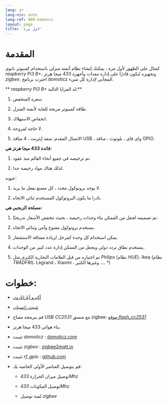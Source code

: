 ```yaml
---
lang: ar
lang-niv: auto
lang-ref: 000-komenci
layout: page
title: 'لاول مرة'
---
```


# المقدمة
كمثال على الظهور لأول مرة ، يمكنك إنشاء نظام أتمتة منزلي باستخدام كمبيوتر نانوي _raspberry Pi3 B+_، وتجهيزه ليكون قادرًا على إدارة معدات وأجهزة 433 ميجا هرتز _zigbee_. اخترت برنامج domoticz المجاني لإدارة كل شيء.

** _raspberry Pi3 B+_ له المزايا التالية:**

 1. سعره المنخفض


 2. طاقة كمبيوتر مريحة للغاية لأتمتة المنزل.


 3. انخفاض الاستهلاك.


 4. لا حاجة لمروحة.


 5. الاتصال المقدم: منفذ إيثرنت ، 4 منافذ USB ، واي فاي ، بلوتوث ، منافذ GPIO.




**فائدة 433 ميجا هرتز هي:**

 1. تم ترخيصه في جميع أنحاء العالم منذ عقود.


 2. لذلك هناك مواد رخيصة جدا.



 
عيوبه:

 1. لا يوجد بروتوكول محدد ، كل مصنع يفعل ما يريد.


 2. نادرا ما يكون البروتوكول المستخدم ثنائي الاتجاه.




**مصلحة الزيجبي هي:**

 1. تم تصميمه لجعل من الممكن بناء وحدات رخيصة ، بحيث تنخفض الأسعار تدريجيًا.


 1. يستخدم بروتوكول مفتوح وآمن وثنائي الاتجاه.


 1. يمكن استخدام كل وحدة كمرحل لزيادة مسافة الاستشعار.


 1. يستخدم نطاق تردد دولي ويجعل من الممكن إدارة عدد كبير من الوحدات.


 1. تم اختياره من قبل العلامات التجارية الكبرى مثل _Philips_ (نظام _HUE_)، Ikea (نظام _TRÅDFRI_)، Legrand ، Xiaomi ، وغيرها الكثير .... °)




# خطوات:

* [أكيرو أباراتارون](_posts/2020-08-31-aparataro.md)


* [تثبيت _راسبيان_](_posts/2020-12-22-instali_raspbian.md)


* قم ببرمجة مفتاح USB _CC2531_  مع منسق zigbee: [ موقع _flash_cc2531_](https://jmichault.github.io/flash_cc2531-dok/)


* بناء هوائي 433 ميجا هرتز.


* تثبيت _domoticz_ : [domoticz.com](https://www.domoticz.com/wiki/Raspberry_Pi)
  


* تثبيت _zigbee_ : [zigbee2mqtt.io](https://www.zigbee2mqtt.io/getting_started/running_zigbee2mqtt.html)


* تثبيت _rf_gpio_ : [github.com](https://github.com/jmichault/rf_gpio/blob/master/LeguMin.md)
  


* قم بتوصيل العناصر الأولى الخاصة بك:  


  * توصيل ميزان الحرارة _433Mhz_


  * توصيل المكونات _433Mhz_


  * لمبة توصيل _zigbee_



